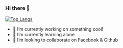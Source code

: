 ### Hi there 👋

[![Top Langs](https://github-readme-stats.vercel.app/api/top-langs/?username=Taufik-H&layout=compact)](https://github.com/Taufik-H/github-readme-stats)
- 🔭 I’m currently working on something cool!
- 🌱 I’m currently learning alone
- 👯 I’m looking to collaborate on Facebook & Github

<!--
**Taufik-H/Taufik-H** is a ✨ _special_ ✨ repository because its `README.md` (this file) appears on your GitHub profile.

Here are some ideas to get you started:

- 🔭 I’m currently working on something cool!
- 🌱 I’m currently learning ...
- 👯 I’m looking to collaborate on ...
- 🤔 I’m looking for help with ...
- 💬 Ask me about ...
- 📫 How to reach me: ...
- 😄 Pronouns: ...
- ⚡ Fun fact: ...
-->
